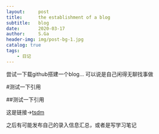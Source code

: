 ```yaml
---
layout:     post
title:      the establishment of a blog
subtitle:   blog
date:       2020-03-17
author:     S.Ga
header-img: img/post-bg-1.jpg
catalog: true
tags:
    - 日记
---
```


尝试一下载github搭建一个blog...
可以说是自己闲得无聊找事做

#测试一下引用

##测试一下引用

这是链接→[tsdm](www.tsdm.live)

之后有可能发布自己的录入信息汇总，或者是写学习笔记


